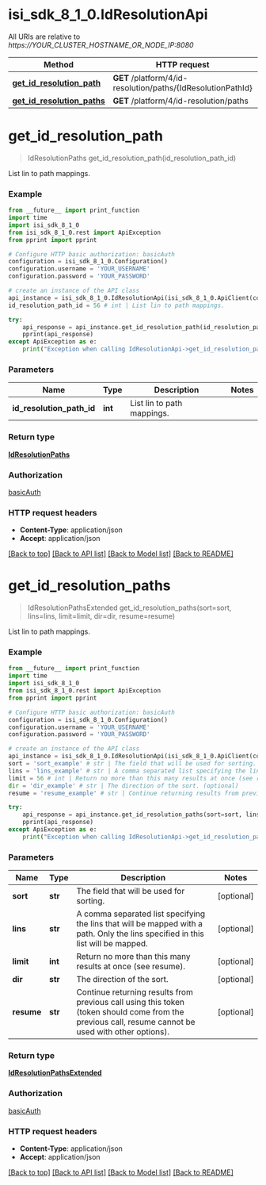 # isi_sdk_8_1_0.IdResolutionApi

All URIs are relative to *https://YOUR_CLUSTER_HOSTNAME_OR_NODE_IP:8080*

Method | HTTP request | Description
------------- | ------------- | -------------
[**get_id_resolution_path**](IdResolutionApi.md#get_id_resolution_path) | **GET** /platform/4/id-resolution/paths/{IdResolutionPathId} | 
[**get_id_resolution_paths**](IdResolutionApi.md#get_id_resolution_paths) | **GET** /platform/4/id-resolution/paths | 


# **get_id_resolution_path**
> IdResolutionPaths get_id_resolution_path(id_resolution_path_id)



List lin to path mappings.

### Example
```python
from __future__ import print_function
import time
import isi_sdk_8_1_0
from isi_sdk_8_1_0.rest import ApiException
from pprint import pprint

# Configure HTTP basic authorization: basicAuth
configuration = isi_sdk_8_1_0.Configuration()
configuration.username = 'YOUR_USERNAME'
configuration.password = 'YOUR_PASSWORD'

# create an instance of the API class
api_instance = isi_sdk_8_1_0.IdResolutionApi(isi_sdk_8_1_0.ApiClient(configuration))
id_resolution_path_id = 56 # int | List lin to path mappings.

try:
    api_response = api_instance.get_id_resolution_path(id_resolution_path_id)
    pprint(api_response)
except ApiException as e:
    print("Exception when calling IdResolutionApi->get_id_resolution_path: %s\n" % e)
```

### Parameters

Name | Type | Description  | Notes
------------- | ------------- | ------------- | -------------
 **id_resolution_path_id** | **int**| List lin to path mappings. | 

### Return type

[**IdResolutionPaths**](IdResolutionPaths.md)

### Authorization

[basicAuth](../README.md#basicAuth)

### HTTP request headers

 - **Content-Type**: application/json
 - **Accept**: application/json

[[Back to top]](#) [[Back to API list]](../README.md#documentation-for-api-endpoints) [[Back to Model list]](../README.md#documentation-for-models) [[Back to README]](../README.md)

# **get_id_resolution_paths**
> IdResolutionPathsExtended get_id_resolution_paths(sort=sort, lins=lins, limit=limit, dir=dir, resume=resume)



List lin to path mappings.

### Example
```python
from __future__ import print_function
import time
import isi_sdk_8_1_0
from isi_sdk_8_1_0.rest import ApiException
from pprint import pprint

# Configure HTTP basic authorization: basicAuth
configuration = isi_sdk_8_1_0.Configuration()
configuration.username = 'YOUR_USERNAME'
configuration.password = 'YOUR_PASSWORD'

# create an instance of the API class
api_instance = isi_sdk_8_1_0.IdResolutionApi(isi_sdk_8_1_0.ApiClient(configuration))
sort = 'sort_example' # str | The field that will be used for sorting. (optional)
lins = 'lins_example' # str | A comma separated list specifying the lins that will be mapped with a path. Only the lins specified in this list will be mapped. (optional)
limit = 56 # int | Return no more than this many results at once (see resume). (optional)
dir = 'dir_example' # str | The direction of the sort. (optional)
resume = 'resume_example' # str | Continue returning results from previous call using this token (token should come from the previous call, resume cannot be used with other options). (optional)

try:
    api_response = api_instance.get_id_resolution_paths(sort=sort, lins=lins, limit=limit, dir=dir, resume=resume)
    pprint(api_response)
except ApiException as e:
    print("Exception when calling IdResolutionApi->get_id_resolution_paths: %s\n" % e)
```

### Parameters

Name | Type | Description  | Notes
------------- | ------------- | ------------- | -------------
 **sort** | **str**| The field that will be used for sorting. | [optional] 
 **lins** | **str**| A comma separated list specifying the lins that will be mapped with a path. Only the lins specified in this list will be mapped. | [optional] 
 **limit** | **int**| Return no more than this many results at once (see resume). | [optional] 
 **dir** | **str**| The direction of the sort. | [optional] 
 **resume** | **str**| Continue returning results from previous call using this token (token should come from the previous call, resume cannot be used with other options). | [optional] 

### Return type

[**IdResolutionPathsExtended**](IdResolutionPathsExtended.md)

### Authorization

[basicAuth](../README.md#basicAuth)

### HTTP request headers

 - **Content-Type**: application/json
 - **Accept**: application/json

[[Back to top]](#) [[Back to API list]](../README.md#documentation-for-api-endpoints) [[Back to Model list]](../README.md#documentation-for-models) [[Back to README]](../README.md)

